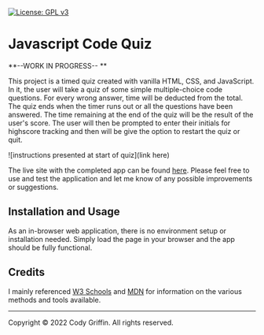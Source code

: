 [![License: GPL v3](https://img.shields.io/badge/License-GPLv3-blue.svg)](https://www.gnu.org/licenses/gpl-3.0)

# Javascript Code Quiz

**--WORK IN PROGRESS-- **

This project is a timed quiz created with vanilla HTML, CSS, and JavaScript. In it, the user will take a quiz of some simple multiple-choice code questions. For every wrong answer, time will be deducted from the total. The quiz ends when the timer runs out or all the questions have been answered. The time remaining at the end of the quiz will be the result of the user's score. The user will then be prompted to enter their initials for highscore tracking and then will be give the option to restart the quiz or quit.

![instructions presented at start of quiz](link here)

The live site with the completed app can be found [here](https://cynogriffin.github.io/decent-password-generator/). Please feel free to use and test the application and let me know of any possible improvements or suggestions.

## Installation and Usage

As an in-browser web application, there is no environment setup or installation needed. Simply load the page in your browser and the app should be fully functional.

## Credits

I mainly referenced [W3 Schools](https://www.w3schools.com/js/js_intro.asp) and [MDN](https://developer.mozilla.org/en-US/docs/Web/JavaScript) for information on the various methods and tools available. 

---
Copyright &copy; 2022 Cody Griffin. All rights reserved.